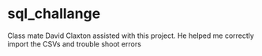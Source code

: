 # sql_challange

Class mate David Claxton assisted with this project. He helped me correctly import the CSVs and trouble shoot errors
